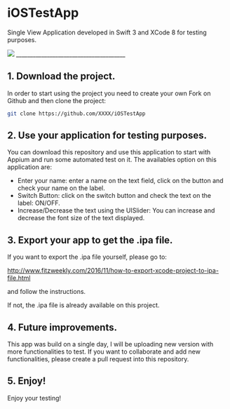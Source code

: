 # iOSTestApp

Single View Application developed in Swift 3 and XCode 8 for testing purposes.

<img src="http://imgur.com/a/3s0WI" />
_______________________________________

## 1. Download the project.

In order to start using the project you need to create your own Fork on Github and then clone the project:

```bash
git clone https://github.com/XXXX/iOSTestApp
```

## 2. Use your application for testing purposes.

You can download this repository and use this application to start with Appium and run some automated test on it. 
The availables option on this application are:

- Enter your name: enter a name on the text field, click on the button and check your name on the label. 
- Switch Button: click on the switch button and check the text on the label: ON/OFF. 
- Increase/Decrease the text using the UISlider: You can increase and decrease the font size of the text displayed. 

## 3. Export your app to get the .ipa file. 

If you want to export the .ipa file yourself, please go to:

http://www.fitzweekly.com/2016/11/how-to-export-xcode-project-to-ipa-file.html

and follow the instructions. 

If not, the .ipa file is already available on this project. 

## 4. Future improvements. 
This app was build on a single day, I will be uploading new version with more functionalities to test. If you want to collaborate and add new functionalities, please create a pull request into this repository. 

## 5. Enjoy!

Enjoy your testing!

